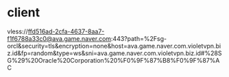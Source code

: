 # client
vless://ffd516ad-2cfa-4637-8aa7-f1f6788a33c0@ava.game.naver.com:443?path=%2Fsg-orcl&security=tls&encryption=none&host=ava.game.naver.com.violetvpn.biz.id&fp=random&type=ws&sni=ava.game.naver.com.violetvpn.biz.id#%28SG%29%20Oracle%20Corporation%20%F0%9F%87%B8%F0%9F%87%AC
